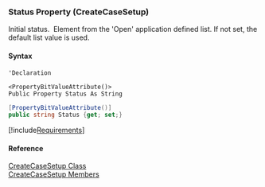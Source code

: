 ﻿### Status Property (CreateCaseSetup)

Initial status.  Element from the 'Open' application defined list. If not set, the default list value is used.

#### Syntax

```vbnet
'Declaration

<PropertyBitValueAttribute()>
Public Property Status As String
```

```csharp
[PropertyBitValueAttribute()]
public string Status {get; set;}
```

[!include[Requirements](../partials/requirements.md)]

#### Reference

[CreateCaseSetup Class](FChoice.Toolkits.Clarify~FChoice.Toolkits.Clarify.Support.CreateCaseSetup.md)  
[CreateCaseSetup Members](FChoice.Toolkits.Clarify~FChoice.Toolkits.Clarify.Support.CreateCaseSetup_members.md)